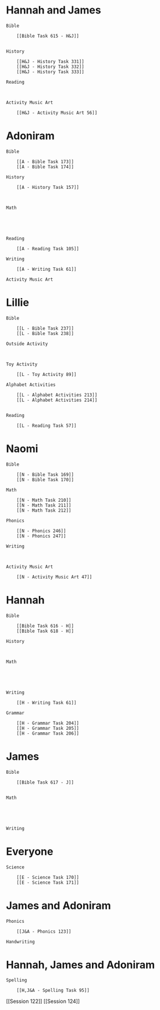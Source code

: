 # Hannah and James

	Bible

		[[Bible Task 615 - H&J]]
		

	History

		[[H&J - History Task 331]]
		[[H&J - History Task 332]]
		[[H&J - History Task 333]]

	Reading

		

	Activity Music Art

		[[H&J - Activity Music Art 56]]
# Adoniram

	Bible

		[[A - Bible Task 173]]
		[[A - Bible Task 174]]

	History

		[[A - History Task 157]]
		
		

	Math

		
		
		

	Reading

		[[A - Reading Task 105]]

	Writing

		[[A - Writing Task 61]]

	Activity Music Art

		

# Lillie

	Bible

		[[L - Bible Task 237]]
		[[L - Bible Task 238]]

	Outside Activity

		

	Toy Activity

		[[L - Toy Activity 89]]

	Alphabet Activities

		[[L - Alphabet Activities 213]]
		[[L - Alphabet Activities 214]]
		

	Reading

		[[L - Reading Task 57]]

# Naomi

	Bible

		[[N - Bible Task 169]]
		[[N - Bible Task 170]]

	Math

		[[N - Math Task 210]]
		[[N - Math Task 211]]
		[[N - Math Task 212]]

	Phonics

		[[N - Phonics 246]]
		[[N - Phonics 247]]

	Writing

		

	Activity Music Art

		[[N - Activity Music Art 47]]

# Hannah

	Bible

		[[Bible Task 616 - H]]
		[[Bible Task 618 - H]]

	History

		

	Math

		
		
		

	Writing

		[[H - Writing Task 61]]

	Grammar

		[[H - Grammar Task 204]]
		[[H - Grammar Task 205]]
		[[H - Grammar Task 206]]
# James

	Bible

		[[Bible Task 617 - J]]
		

	Math

		
		
		

	Writing

		

# Everyone

	Science

		[[E - Science Task 170]]
		[[E - Science Task 171]]
# James and Adoniram

	Phonics

		[[J&A - Phonics 123]]

	Handwriting

		
# Hannah, James and Adoniram

	Spelling

		[[H,J&A - Spelling Task 95]]

[[Session 122]]
[[Session 124]]

